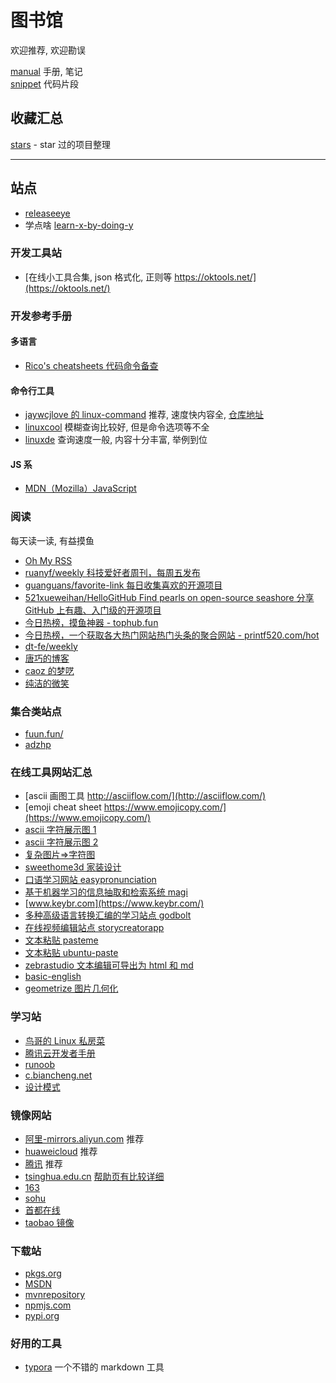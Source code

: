 # 图书馆

欢迎推荐, 欢迎勘误

[manual](https://github.com/MlightShadow/library/tree/master/manual) 手册, 笔记  
[snippet](https://github.com/MlightShadow/library/tree/master/snippet) 代码片段

## 收藏汇总

[stars](https://github.com/MlightShadow/library/blob/master/stars.md) - star 过的项目整理

---

## 站点

- [releaseeye](https://releaseeye.info/)
- 学点啥 [learn-x-by-doing-y](https://aquadzn.github.io/learn-x-by-doing-y)

### 开发工具站

- [在线小工具合集, json 格式化, 正则等 https://oktools.net/](https://oktools.net/)

### 开发参考手册

#### 多语言

- [Rico's cheatsheets 代码命令备查](https://devhints.io/)

#### 命令行工具

- [jaywcjlove 的 linux-command](https://jaywcjlove.gitee.io/linux-command/) 推荐, 速度快内容全, [仓库地址](https://github.com/jaywcjlove/linux-command)
- [linuxcool](https://www.linuxcool.com/) 模糊查询比较好, 但是命令选项等不全
- [linuxde](https://man.linuxde.net/) 查询速度一般, 内容十分丰富, 举例到位

#### JS 系

- [MDN（Mozilla）JavaScript](https://developer.mozilla.org/zh-CN/docs/Web/JavaScript/Reference)

### 阅读

每天读一读, 有益摸鱼

- [Oh My RSS](https://ohmyrss.com/)
- [ruanyf/weekly 科技爱好者周刊，每周五发布](https://github.com/ruanyf/weekly)
- [guanguans/favorite-link 每日收集喜欢的开源项目](https://github.com/guanguans/favorite-link)
- [521xueweihan/HelloGitHub Find pearls on open-source seashore 分享 GitHub 上有趣、入门级的开源项目](https://github.com/521xueweihan/HelloGitHub)
- [今日热榜，摸鱼神器 - tophub.fun](https://tophub.fun/)
- [今日热榜，一个获取各大热门网站热门头条的聚合网站 - printf520.com/hot](https://www.printf520.com/hot.html)
- [dt-fe/weekly](https://github.com/dt-fe/weekly)
- [唐巧的博客](http://blog.devtang.com/)
- [caoz 的梦呓](https://blog.csdn.net/caoz/)
- [纯洁的微笑](http://ityouknow.com/)

### 集合类站点

- [fuun.fun/](https://fuun.fun/)
- [adzhp](https://adzhp.cn)

### 在线工具网站汇总

- [ascii 画图工具 http://asciiflow.com/](http://asciiflow.com/)
- [emoji cheat sheet https://www.emojicopy.com/](https://www.emojicopy.com/)
- [ascii 字符展示图 1](http://www.network-science.de/ascii/)
- [ascii 字符展示图 2](https://www.bootschool.net/ascii)
- [复杂图片=>字符图](https://www.degraeve.com/img2txt.php)
- [sweethome3d 家装设计](http://www.sweethome3d.com/)
- [口语学习网站 easypronunciation](https://easypronunciation.com/zh/)
- [基于机器学习的信息抽取和检索系统 magi](https://magi.com)
- [www.keybr.com](https://www.keybr.com/)
- [多种高级语言转换汇编的学习站点 godbolt](https://godbolt.org/)
- [在线视频编辑站点 storycreatorapp](https://storycreatorapp.com/)
- [文本粘贴 pasteme](https://pasteme.cn/)
- [文本粘贴 ubuntu-paste](https://paste.ubuntu.com/)
- [zebrastudio 文本编辑可导出为 html 和 md](https://zebrastudio.tech/)
- [basic-english](http://ogden.basic-english.org/)
- [geometrize 图片几何化](https://www.geometrize.co.uk/)

### 学习站

- [鸟哥的 Linux 私房菜](http://cn.linux.vbird.org/)
- [腾讯云开发者手册](https://cloud.tencent.com/developer/devdocs)
- [runoob](https://www.runoob.com/)
- [c.biancheng.net](http://c.biancheng.net/)
- [设计模式](https://refactoringguru.cn/design-patterns)

### 镜像网站

- [阿里-mirrors.aliyun.com](https://developer.aliyun.com/mirror/) 推荐
- [huaweicloud](https://mirrors.huaweicloud.com/) 推荐
- [腾讯](https://mirrors.cloud.tencent.com) 推荐
- [tsinghua.edu.cn](https://mirrors.tuna.tsinghua.edu.cn/) [帮助页有比较详细](https://mirror.tuna.tsinghua.edu.cn/help)
- [163](http://mirrors.163.com/)
- [sohu](http://mirrors.sohu.com/)
- [首都在线](http://mirrors.yun-idc.com/)
- [taobao 镜像](https://npm.taobao.org/mirrors/)

### 下载站

- [pkgs.org](https://pkgs.org/)
- [MSDN](https://msdn.itellyou.cn/)
- [mvnrepository](https://mvnrepository.com/)
- [npmjs.com](https://www.npmjs.com/)
- [pypi.org](https://pypi.org/)

### 好用的工具

- [typora](https://github.com/typora) 一个不错的 markdown 工具
